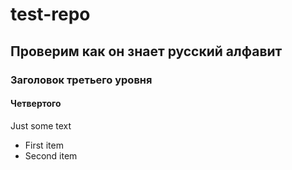 # test-repo
## Проверим как он знает русский алфавит
### Заголовок третьего уровня
#### Четвертого
Just some text

* First item
* Second item
